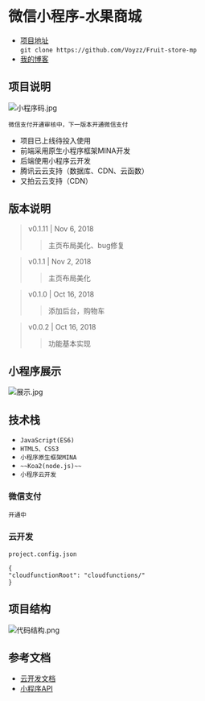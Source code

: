 # 微信小程序-水果商城
 
- [项目地址](https://github.com/Voyzz/Fruit-store-mp)   
  `git clone https://github.com/Voyzz/Fruit-store-mp`
- [我的博客](http://blog.voyz.vip)

## 项目说明
![小程序码.jpg](http://voyz-image.test.upcdn.net/2018/11/06/e73d196b310001b803c4d7abe72a5a28.jpg)

  
`微信支付开通审核中，下一版本开通微信支付` 

- 项目已上线待投入使用
- 前端采用原生小程序框架MINA开发
- 后端使用小程序云开发
- 腾讯云云支持（数据库、CDN、云函数）
- 又拍云云支持（CDN）

## 版本说明
> v0.1.11 | Nov 6, 2018
>> 主页布局美化、bug修复

> v0.1.1 | Nov 2, 2018
>> 主页布局美化

> v0.1.0 | Oct 16, 2018
>> 添加后台，购物车

> v0.0.2 | Oct 16, 2018
>> 功能基本实现

## 小程序展示
![展示.jpg](http://voyz-image.test.upcdn.net/2018/11/06/ddb22f2c7e432005f8c2f9d531d3bf31.jpg)


## 技术栈  

- `JavaScript(ES6) `
- `HTML5、CSS3  `
- `小程序原生框架MINA ` 
- `~~Koa2(node.js)~~`
- `小程序云开发` 

### 微信支付
`开通中`

### 云开发
`project.config.json`
```
{  
"cloudfunctionRoot": "cloudfunctions/"  
}  
```   

## 项目结构

![代码结构.png](http://voyz-image.test.upcdn.net/2018/11/06/357e874d19822299d72b4d768cc6f4a5.png)

## 参考文档

- [云开发文档](https://developers.weixin.qq.com/miniprogram/dev/wxcloud/basis/getting-started.html)
- [小程序API](https://developers.weixin.qq.com/miniprogram/dev/api/)

